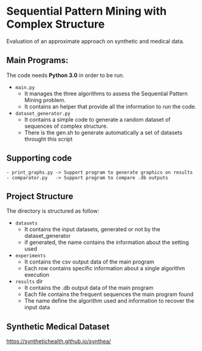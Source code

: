 # Sequential Pattern Mining with Complex Structure
Evaluation of an approximate approach on synthetic and medical data.

## Main Programs:

The code needs **Python 3.0** in order to be run.

- `main.py`
	-	It manages the three algorithms to assess the Sequential Pattern Mining problem.
	-	It contains an helper that provide all the information to run the code.
- `dataset_generator.py`
	- It contains a simple code to generate a random dataset of sequences of complex structure.
	- There is the gen.sh to generate automatically a set of datasets throught this script
	
## Supporting code
	- print_graphs.py -> Support program to generate graphics on results
	- comparator.py   -> Support program to compare .db outputs

## Project Structure
The directory is structured as follow:
-	`datasets`
	-	It contains the input datasets, generated or not by the dataset_generator
	-	if generated, the name contains the information about the setting used
-	`experiments` 
	-	It contains the csv output data of the main program
	-	Each row contains specific information about a single algorithm execution
-	`results` dir 
	-	It contains the .db output data of the main program
	-	Each file contains the frequent sequences the main program found
	-	The name define the algorithm used and information to recover the input data

## Synthetic Medical Dataset
https://synthetichealth.github.io/synthea/
